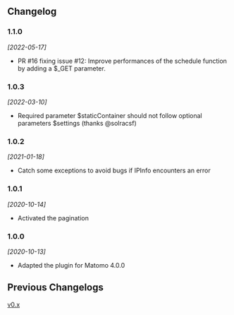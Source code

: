 ## Changelog

### 1.1.0

*[2022-05-17]*

- PR #16 fixing issue #12: Improve performances of the schedule function by adding a $_GET parameter.

### 1.0.3

*[2022-03-10]*

- Required parameter $staticContainer should not follow optional parameters $settings (thanks @solracsf)

### 1.0.2

*[2021-01-18]*

- Catch some exceptions to avoid bugs if IPInfo encounters an error

### 1.0.1

*[2020-10-14]*

- Activated the pagination

### 1.0.0

*[2020-10-13]*

- Adapted the plugin for Matomo 4.0.0

## Previous Changelogs

[v0.x](CHANGELOG-v0.md)
